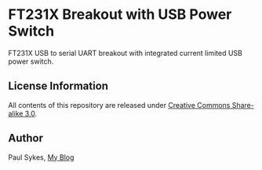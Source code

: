 # FT231X Breakout with USB Power Switch
FT231X USB to serial UART breakout with integrated current limited USB power switch.

License Information
-------------------

All contents of this repository are released under [Creative Commons Share-alike 3.0](http://creativecommons.org/licenses/by-sa/3.0/).

Author
------

Paul Sykes, [My Blog](https://www.paulsykes.me)
